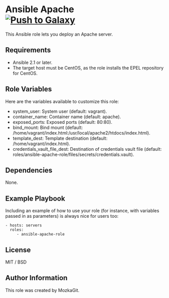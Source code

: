 Ansible Apache<br/>[![Push to Galaxy](https://github.com/MozkaGit/ansible-role-apache/actions/workflows/push_to_galaxy.yml/badge.svg)](https://github.com/MozkaGit/ansible-role-apache/actions/workflows/push_to_galaxy.yml)
=========

This Ansible role lets you deploy an Apache server.

Requirements
------------

- Ansible 2.1 or later.
- The target host must be CentOS, as the role installs the EPEL repository for CentOS.

Role Variables
--------------

Here are the variables available to customize this role:

- system_user: System user (default: vagrant).
- container_name: Container name (default: apache).
- exposed_ports: Exposed ports (default: 80:80).
- bind_mount: Bind mount (default: /home/vagrant/index.html:/usr/local/apache2/htdocs/index.html).
- template_dest: Template destination (default: /home/vagrant/index.html).
- credentials_vault_file_dest: Destination of credentials vault file (default: roles/ansible-apache-role/files/secrets/credentials.vault).

Dependencies
------------

None.

Example Playbook
----------------

Including an example of how to use your role (for instance, with variables passed in as parameters) is always nice for users too:

    - hosts: servers
      roles:
         - ansible-apache-role

License
-------

MIT / BSD

Author Information
------------------

This role was created by MozkaGit.
